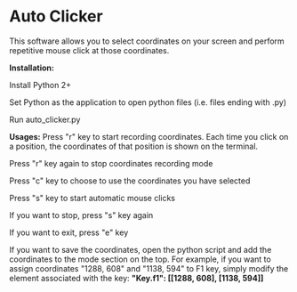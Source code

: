 # Auto Clicker
This software allows you to select coordinates on your screen and perform repetitive mouse click at those coordinates.


**Installation:**

Install Python 2+

Set Python as the application to open python files (i.e. files ending with .py)

Run auto_clicker.py


**Usages:**
Press "r" key to start recording coordinates. Each time you click on a position, the coordinates of that position is shown on the terminal.

Press "r" key again to stop coordinates recording mode

Press "c" key to choose to use the coordinates you have selected

Press "s" key to start automatic mouse clicks

If you want to stop, press "s" key again

If you want to exit, press "e" key

If you want to save the coordinates, open the python script and add the coordinates to the mode section on the top. For example, if you want to assign coordinates "1288, 608" and "1138, 594" to F1 key, simply modify the element associated with the key: **"Key.f1": [[1288, 608], [1138, 594]]**

